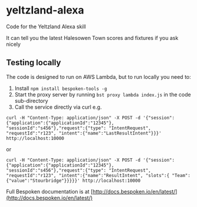 # yeltzland-alexa
Code for the Yeltzland Alexa skill

It can tell you the latest Halesowen Town scores and fixtures if you ask nicely

## Testing locally

The code is designed to run on AWS Lambda, but to run locally you need to:

1. Install ```npm install bespoken-tools -g```
2. Start the proxy server by running ```bst proxy lambda index.js``` in the code sub-directory
3. Call the service directly via curl e.g.

```curl -H "Content-Type: application/json" -X POST -d '{"session": {"application":{"applicationId":"12345"}, "sessionId":"s456"},"request":{"type": "IntentRequest", "requestId":"r123", "intent":{"name":"LastResultIntent"}}}' http://localhost:10000```

or

```curl -H "Content-Type: application/json" -X POST -d '{"session": {"application":{"applicationId":"12345"}, "sessionId":"s456"},"request":{"type": "IntentRequest", "requestId":"r123", "intent":{"name":"ResultIntent", "slots":{ "Team": {"value":"Stourbridge"}}}}}' http://localhost:10000```

Full Bespoken documentation is at [http://docs.bespoken.io/en/latest/](http://docs.bespoken.io/en/latest/)